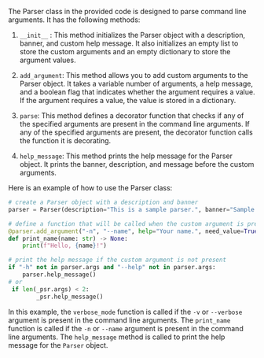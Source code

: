 The Parser class in the provided code is designed to parse command line arguments. It has the following methods:

1. `__init__` : This method initializes the Parser object with a description, banner, and custom help message. It also initializes an empty list to store the custom arguments and an empty dictionary to store the argument values.

2. `add_argument`: This method allows you to add custom arguments to the Parser object. It takes a variable number of arguments, a help message, and a boolean flag that indicates whether the argument requires a value. If the argument requires a value, the value is stored in a dictionary.

3. `parse`: This method defines a decorator function that checks if any of the specified arguments are present in the command line arguments. If any of the specified arguments are present, the decorator function calls the function it is decorating.

4. `help_message`: This method prints the help message for the Parser object. It prints the banner, description, and message before the custom arguments.

Here is an example of how to use the Parser class:
```python
# create a Parser object with a description and banner
parser = Parser(description="This is a sample parser.", banner="Sample Parser")

# define a function that will be called when the custom argument is present
@parser.add_argument("-n", "--name", help="Your name.", need_value=True)
def print_name(name: str) -> None:
    print(f"Hello, {name}!")

# print the help message if the custom argument is not present
if "-h" not in parser.args and "--help" not in parser.args:
    parser.help_message()
# or 
 if len(_psr.args) < 2:
        _psr.help_message()
```
In this example, the `verbose_mode` function is called if the `-v` or `--verbose` argument is present in the command line arguments. The `print_name` function is called if the `-n` or `--name` argument is present in the command line arguments. The `help_message` method is called to print the help message for the `Parser` object.

